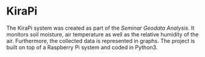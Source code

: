 # KiraPi
The KiraPi system was created as part of the _Seminar Geodata Analysis_. It monitors soil moisture, air temperature as well as the relative humidity of the air. Furthermore, the collected data is represented in graphs.
The project is built on top of a Raspberry Pi system and coded in Python3.
